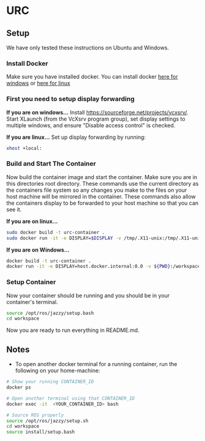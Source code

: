 # URC

## Setup
We have only tested these instructions on Ubuntu and Windows.

### Install Docker
Make sure you have installed docker. You can install docker [here for windows](https://docs.docker.com/desktop/install/windows-install/) or [here for linux](https://docs.docker.com/desktop/install/linux/)

### First you need to setup display forwarding

**If you are on windows...**
Install https://sourceforge.net/projects/vcxsrv/. Start XLaunch (from the VcXsrv program group), set display settings to multiple windows, and ensure "Disable access control" is checked.

**If you are linux...**
Set up display forwarding by running:
```bash
xhost +local:
```
### Build and Start The Container
Now  build the container image and start the container. Make sure you are in this directories root directory. These commands use the current directory as the containers file system so any changes you make to the files on your host machine will be mirrored in the container. These commands also allow the containers display to be forwarded to your host machine so that you can see it.

**If you are on linux...**
```bash
sudo docker build -t urc-container .
sudo docker run -it -e DISPLAY=$DISPLAY -v /tmp/.X11-unix:/tmp/.X11-unix -v $(pwd):/workspace --net=host urc-container
```

**If you are on Windows...**
```bash
docker build -t urc-container .
docker run -it -e DISPLAY=host.docker.internal:0.0 -v ${PWD}:/workspace --net=host urc-container
```

### Setup Container
Now your container should be running and you should be in your container's terminal.
```bash
source /opt/ros/jazzy/setup.bash
cd workspace
```

Now you are ready to run everything in README.md.


## Notes
* To open another docker terminal for a running container, run the following on your home-machine:
```bash
# Show your running CONTAINER_ID
docker ps 

# Open another terminal using that CONTAINER_ID
docker exec -it  <YOUR_CONTAINER_ID> bash

# Source ROS properly
source /opt/ros/jazzy/setup.sh
cd workspace
source install/setup.bash
```
